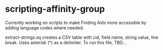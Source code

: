# scripting-affinity-group
Currently working on scripts to make Finding Aids more accessible by adding language codes where needed.

extract-strings.xq creates a CSV table with cid, field name, string value, line break. Uses asterisk (*) as a delimiter. To run this file, TBD...
